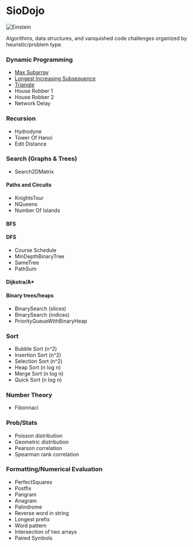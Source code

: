# SioDojo

![Einstein](https://cloud.githubusercontent.com/assets/19956669/22234758/84d5faae-e1af-11e6-8b9e-d5c65cc213b9.png)

Algorithms, data structures, and vanquished code challenges organized by heuristic/problem type.

### Dynamic Programming

* [Max Subarray](https://github.com/SioKCronin/sio_dojo/tree/master/leetcode/max_subarray)
* [Longest Increasing Subsequence](https://github.com/SioKCronin/sio_dojo/tree/master/leetcode/longest_increasing_subsequence)
* [Triangle](https://github.com/SioKCronin/sio_dojo/tree/master/leetcode/triangle)
* House Robber 1 
* House Robber 2
* Network Delay

### Recursion

* Hydrodyne
* Tower Of Hanoi
* Edit Distance

### Search (Graphs & Trees)

* Search2DMatrix

#### Paths and Circuits

* KnightsTour
* NQueens
* Number Of Islands

#### BFS

#### DFS

* Course Schedule
* MinDepthBinaryTree 
* SameTree
* PathSum

#### Dijkstra/A*

#### Binary trees/heaps

* BinarySearch (slices)
* BinarySearch (indices)
* PriorityQueueWithBinaryHeap

### Sort

* Bubble Sort (n^2)
* Insertion Sort (n^2)
* Selection Sort (n^2)
* Heap Sort (n log n)
* Merge Sort (n log n)
* Quick Sort (n log n)

### Number Theory

* Fibonnaci

### Prob/Stats

* Poisson distribution
* Geometric distribution
* Pearson correlation
* Spearman rank correlation

### Formatting/Numerical Evaluation

* PerfectSquares
* Postfix
* Pangram
* Anagram
* Palindrome
* Reverse word in string
* Longest prefix
* Word pattern
* Intersection of two arrays
* Paired Symbols
